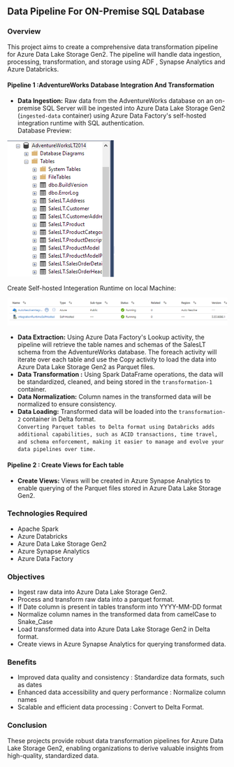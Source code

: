 ## Data Pipeline For ON-Premise SQL Database

### Overview
This project aims to create a comprehensive data transformation pipeline for Azure Data Lake Storage Gen2. The pipeline will handle data ingestion, processing, transformation, and storage using ADF , Synapse Analytics and Azure Databricks.

#### Pipeline 1 :AdventureWorks Database Integration And Transformation
- **Data Ingestion:** Raw data from the AdventureWorks database on an on-premise SQL Server will be ingested into Azure Data Lake Storage Gen2 (`ingested-data` container) using Azure Data Factory's self-hosted integration runtime with SQL authentication. \
Database Preview:

![raw_database](Files/Raw_Database.png)

Create Self-hosted Integeration Runtime on local Machine:

![IR](Files/self_hosted_ir.png)


- **Data Extraction:** Using Azure Data Factory's Lookup activity, the pipeline will retrieve the table names and schemas of the SalesLT schema from the AdventureWorks database. The foreach activity will iterate over each table and use the Copy activity to load the data into Azure Data Lake Storage Gen2 as Parquet files.
- **Data Transformation :** Using Spark DataFrame operations, the data will be standardized, cleaned, and being stored in the `transformation-1` container.
- **Data Normalization:** Column names in the transformed data will be normalized to ensure consistency.
- **Data Loading:** Transformed data will be loaded into the `transformation-2` container in Delta format. \
`Converting Parquet tables to Delta format using Databricks adds additional capabilities, such as ACID transactions, time travel, and schema enforcement, making it easier to manage and evolve your data pipelines over time.`
  

#### Pipeline 2 : Create Views for Each table
- **Create Views:** Views will be created in Azure Synapse Analytics to enable querying of the Parquet files stored in Azure Data Lake Storage Gen2.
  
### Technologies Required
- Apache Spark
- Azure Databricks
- Azure Data Lake Storage Gen2
- Azure Synapse Analytics
- Azure Data Factory

### Objectives
- Ingest raw data into Azure Data Lake Storage Gen2.
- Process and transform raw data into a parquet format.
- If Date column is present in tables transform into YYYY-MM-DD format
- Normalize column names in the transformed data from camelCase to Snake_Case
- Load transformed data into Azure Data Lake Storage Gen2 in Delta format.
- Create views in Azure Synapse Analytics for querying transformed data.

### Benefits
- Improved data quality and consistency : Standardize data formats, such as dates
- Enhanced data accessibility and query performance : Normalize column names
- Scalable and efficient data processing : Convert to Delta Format.

### Conclusion
These projects provide robust data transformation pipelines for Azure Data Lake Storage Gen2, enabling organizations to derive valuable insights from high-quality, standardized data.

